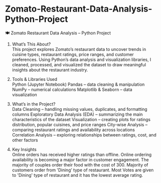 # Zomato-Restaurant-Data-Analysis-Python-Project   
🍽️ Zomato Restaurant Data Analysis – Python Project   
1.  What’s This About?   
This project explores Zomato’s restaurant data to uncover trends in cuisine types, restaurant ratings, price ranges, and customer preferences.
Using Python’s data analysis and visualization libraries, I cleaned, processed, and visualized the dataset to draw meaningful insights about the restaurant industry.


2.  Tools & Libraries Used   
Python (Jupyter Notebook)
Pandas – data cleaning & manipulation
NumPy – numerical calculations
Matplotlib & Seaborn – data visualization


4.  What’s in the Project?   
Data Cleaning – handling missing values, duplicates, and formatting columns
Exploratory Data Analysis (EDA) – summarizing the main characteristics of the dataset
Visualization – creating plots for ratings distribution, popular cuisines, and price ranges
City-wise Analysis – comparing restaurant ratings and availability across locations
Correlation Analysis – exploring relationships between ratings, cost, and other factors


5.  Key Insights    
Online orders has received higher ratings than offline.
Online ordering availability is becoming a major factor in customer engagement.
The majority of couples order their food with the cost of 300.
Majority of customers order from 'Dining' type of restaurant.
Most Votes are given to 'Dining' type of restaurant and it has the lowest average rating.
